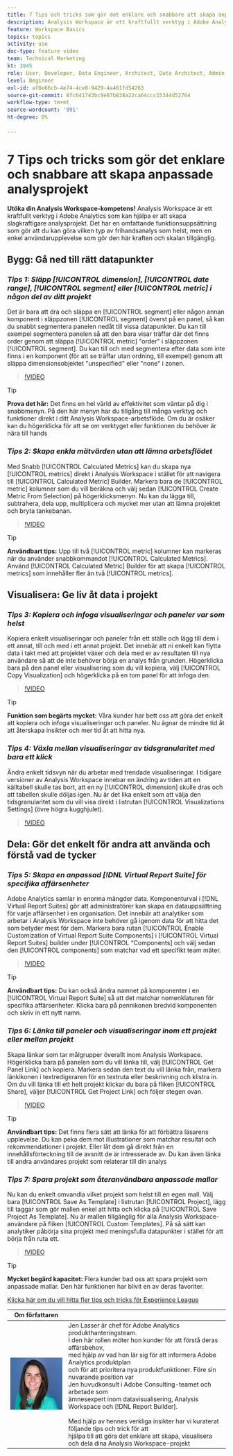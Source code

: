 ```yaml
---
title: 7 Tips och tricks som gör det enklare och snabbare att skapa anpassade analysprojekt
description: Analysis Workspace är ett kraftfullt verktyg i Adobe Analytics som kan hjälpa er att skapa slagkraftigare analysprojekt. Det har en omfattande funktionsuppsättning som gör att du kan göra vilken typ av frihandsanalys som helst, men en enkel användarupplevelse som gör den här kraften och skalan tillgänglig.
feature: Workspace Basics
topics: topics
activity: use
doc-type: feature video
team: Technical Marketing
kt: 3945
role: User, Developer, Data Engineer, Architect, Data Architect, Admin, Leader
level: Beginner
exl-id: af0e66cb-4e74-4ce0-9429-4a461fd54263
source-git-commit: 8fc641743bc9e07b838a22ca64ccc15344d52764
workflow-type: tm+mt
source-wordcount: '991'
ht-degree: 0%

---
```


# 7 Tips och tricks som gör det enklare och snabbare att skapa anpassade analysprojekt

**Utöka din Analysis Workspace-kompetens!**
Analysis Workspace är ett kraftfullt verktyg i Adobe Analytics som kan hjälpa er att skapa slagkraftigare analysprojekt. Det har en omfattande funktionsuppsättning som gör att du kan göra vilken typ av frihandsanalys som helst, men en enkel användarupplevelse som gör den här kraften och skalan tillgänglig.

## Bygg: Gå ned till rätt datapunkter

### ***Tips 1: Släpp [!UICONTROL dimension], [!UICONTROL date range], [!UICONTROL segment] eller [!UICONTROL metric] i någon del av ditt projekt***

Det är bara att dra och släppa en [!UICONTROL segment] eller någon annan komponent i släppzonen [!UICONTROL segment] överst på en panel, så kan du snabbt segmentera panelen nedåt till vissa datapunkter. Du kan till exempel segmentera panelen så att den bara visar träffar där det finns order genom att släppa [!UICONTROL metric] &quot;order&quot; i släppzonen [!UICONTROL segment]. Du kan till och med segmentera efter data som inte finns i en komponent (för att se träffar utan ordning, till exempel) genom att släppa dimensionsobjektet &quot;unspecified&quot; eller &quot;none&quot; i zonen.

>[!VIDEO](https://video.tv.adobe.com/v/24036/?quality=12&learn=on)

>[!TIP]
>
>**Prova det här:** Det finns en hel värld av effektivitet som väntar på dig i snabbmenyn. På den här menyn har du tillgång till många verktyg och funktioner direkt i ditt Analysis Workspace-arbetsflöde. Om du är osäker kan du högerklicka för att se om verktyget eller funktionen du behöver är nära till hands

### ***Tips 2: Skapa enkla mätvärden utan att lämna arbetsflödet***

Med Snabb [!UICONTROL Calculated Metrics] kan du skapa nya [!UICONTROL metrics] direkt i Analysis Workspace i stället för att navigera till [!UICONTROL Calculated Metric] Builder. Markera bara de [!UICONTROL metric] kolumner som du vill beräkna och välj sedan [!UICONTROL Create Metric From Selection] på högerklicksmenyn. Nu kan du lägga till, subtrahera, dela upp, multiplicera och mycket mer utan att lämna projektet och bryta tankebanan.

>[!VIDEO](https://video.tv.adobe.com/v/23126/?quality=12&learn=on)

>[!TIP]
>
>**Användbart tips:** Upp till två [!UICONTROL metric] kolumner kan markeras när du använder snabbkommandot [!UICONTROL Calculated Metrics]. Använd [!UICONTROL Calculated Metric] Builder för att skapa [!UICONTROL metrics] som innehåller fler än två [!UICONTROL metrics].

## Visualisera: Ge liv åt data i projekt

### ***Tips 3: Kopiera och infoga visualiseringar och paneler var som helst***

Kopiera enkelt visualiseringar och paneler från ett ställe och lägg till dem i ett annat, till och med i ett annat projekt. Det innebär att ni enkelt kan flytta data i takt med att projektet växer och dela med er av resultaten till nya användare så att de inte behöver börja en analys från grunden. Högerklicka bara på den panel eller visualisering som du vill kopiera, välj [!UICONTROL Copy Visualization] och högerklicka på en tom panel för att infoga den.

>[!VIDEO](https://video.tv.adobe.com/v/23230/?quality=12&learn=on)

>[!TIP]
>
>**Funktion som begärts mycket:** Våra kunder har bett oss att göra det enkelt att kopiera och infoga visualiseringar och paneler. Nu ägnar de mindre tid åt att återskapa insikter och mer tid åt att hitta nya.

### ***Tips 4: Växla mellan visualiseringar av tidsgranularitet med bara ett klick***

Ändra enkelt tidsvyn när du arbetar med trendade visualiseringar. I tidigare versioner av Analysis Workspace innebar en ändring av tiden att en källtabell skulle tas bort, att en ny [!UICONTROL dimension] skulle dras och att tabellen skulle döljas igen. Nu är det lika enkelt som att välja den tidsgranularitet som du vill visa direkt i listrutan [!UICONTROL Visualizations Settings] (övre högra kugghjulet).

>[!VIDEO](https://video.tv.adobe.com/v/23548/?quality=12&learn=on)

## Dela: Gör det enkelt för andra att använda och förstå vad de tycker

### ***Tips 5: Skapa en anpassad [!DNL Virtual Report Suite] för specifika affärsenheter***

Adobe Analytics samlar in enorma mängder data. Komponenturval i [!DNL Virtual Report Suites] gör att administratörer kan skapa en datauppsättning för varje affärsenhet i en organisation. Det innebär att analytiker som arbetar i Analysis Workspace inte behöver gå igenom data för att hitta det som betyder mest för dem. Markera bara rutan [!UICONTROL Enable Customization of Virtual Report Suite Components] i [!UICONTROL Virtual Report Suites] builder under [!UICONTROL “Components] och välj sedan den [!UICONTROL components] som matchar vad ett specifikt team mäter.

>[!VIDEO](https://video.tv.adobe.com/v/3425532/?quality=12&learn=on&captions=swe)

>[!TIP]
>
>**Användbart tips:** Du kan också ändra namnet på komponenter i en [!UICONTROL Virtual Report Suite] så att det matchar nomenklaturen för specifika affärsenheter. Klicka bara på pennikonen bredvid komponenten och skriv in ett nytt namn.

### ***Tips 6: Länka till paneler och visualiseringar inom ett projekt eller mellan projekt***

Skapa länkar som tar målgrupper överallt inom Analysis Workspace. Högerklicka bara på panelen som du vill länka till, välj [!UICONTROL Get Panel Link] och kopiera. Markera sedan den text du vill länka från, markera länkikonen i textredigeraren för en textruta eller beskrivning och klistra in. Om du vill länka till ett helt projekt klickar du bara på fliken [!UICONTROL Share], väljer [!UICONTROL Get Project Link] och följer stegen ovan.

>[!VIDEO](https://video.tv.adobe.com/v/23724/?quality=12&learn=on)

>[!TIP]
>
>**Användbart tips:** Det finns flera sätt att länka för att förbättra läsarens upplevelse. Du kan peka dem mot illustrationer som matchar resultat och rekommendationer i projekt. Eller låt dem gå direkt från en innehållsförteckning till de avsnitt de är intresserade av. Du kan även länka till andra användares projekt som relaterar till din analys

### ***Tips 7: Spara projekt som återanvändbara anpassade mallar***

Nu kan du enkelt omvandla vilket projekt som helst till en egen mall. Välj bara [!UICONTROL Save As Template] i listrutan [!UICONTROL Project], lägg till taggar som gör mallen enkel att hitta och klicka på [!UICONTROL Save Project As Template]. Nu är mallen tillgänglig för alla Analysis Workspace-användare på fliken [!UICONTROL Custom Templates]. På så sätt kan analytiker påbörja sina projekt med meningsfulla datapunkter i stället för att börja från ruta ett.

>[!VIDEO](https://video.tv.adobe.com/v/3428579/?quality=12&learn=on&captions=swe)

>[!TIP]
>
>**Mycket begärd kapacitet:** Flera kunder bad oss att spara projekt som anpassade mallar. Den här funktionen har blivit en av deras favoriter.

[Klicka här om du vill hitta fler tips och tricks för Experience League](https://experienceleague.adobe.com/sv?search=tips&amp;tag=Analysis+Workspace#recommended/solutions/analytics)

| Om författaren |            |
|------------|------------|
| ![Jen Lasser](assets/jlasser-headshot-s.jpg) | Jen Lasser är chef för Adobe Analytics produkthanteringsteam. <br> I den här rollen möter hon kunder för att förstå deras affärsbehov, <br>med hjälp av vad hon lär sig för att informera Adobe Analytics produktplan <br> och för att prioritera nya produktfunktioner. Före sin nuvarande position var <br>Jen huvudkonsult i Adobe Consulting-teamet och arbetade som <br>ämnesexpert inom datavisualisering, Analysis Workspace och [!DNL Report Builder]. <br><br>Med hjälp av hennes verkliga insikter har vi kuraterat följande tips och trick för att <br>hjälpa till att göra det enklare att skapa, visualisera och dela dina Analysis Workspace-projekt |
